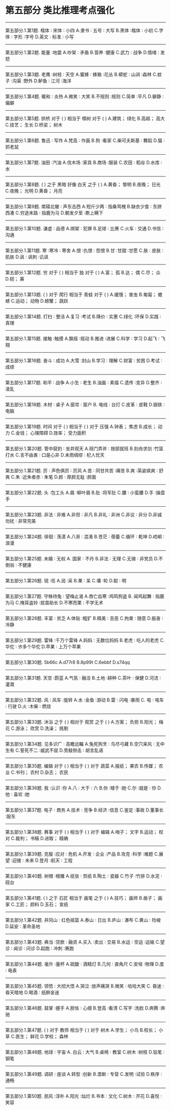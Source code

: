 # 第五部分 类比推理考点强化


---
第五部分.1.第1题.
楷体 ∶ 宋体 ∶ 小四
A.隶书 ∶ 五号 ∶ 大写
B.黑体 ∶楷体 ∶ 小初
C.字体 ∶ 字形 ∶字号
D.英文 ∶ 标准 ∶ 小写


---
第五部分.1.第2题.
能量 ∶地震
A.吵架 ∶ 矛盾
B.营养 ∶健康
C.武力 ∶ 战争
D.情绪 ∶ 发怒


---
第五部分.1.第3题.
老鹰 ∶树枝 ∶ 天空
A.蜜蜂 ∶ 蜂箱 ∶花丛
B.蟒蛇 ∶ 山涧 ∶森林
C.蚊子 ∶沟渠 ∶野外
D.鲈鱼 ∶ 江河 ∶海洋


---
第五部分.1.第4题.
暖和 ∶ 炎热
A.微笑 ∶ 大笑
B.不规则 ∶规则
C.简单 ∶平凡
D.僻静 ∶偏僻


---
第五部分.1.第5题.
拱桥   对于     (        )     相当于   樟树   对于     (        )
A.建筑；  绿化
B.高超；  高大
C.技艺；  生长
D.桥梁；  树木


---
第五部分.1.第6题.
鲁迅 ∶ 写作
A.梵高 ∶ 作画
B.狗 ∶看家
C.柴可夫斯基 ∶ 舞蹈
D.猫 ∶抓老鼠


---
第五部分.1.第7题.
油田 ∶汽油
A.伐木场 ∶家具
B.商场 ∶服装
C.农田 ∶ 稻谷
D.水库 ∶ 水


---
第五部分.1.第8题.
 (        )     之于   黑暗   好像    白天   之于     (        )
A.黄昏；  黎明
B.夜晚；   日光
C.夜晚；  光明
D.黄昏；  月亮


---
第五部分.1.第9题.
南辕北辙 ∶ 声东击西
A.短斤少两 ∶ 指桑骂槐
B.缺衣少食 ∶ 东拼西凑
C.穷途末路 ∶ 指鹿为马
D.朝发夕至 ∶欺上瞒下


---
第五部分.1.第10题.
谦虚 ∶ 品德
A.绑架 ∶ 犯罪
B.足球 ∶ 比赛
C.火车 ∶ 交通
D.书信 ∶沟通


---
第五部分.1.第11题.
寒 ∶寒冷 ∶ 寒舍
A.恨 ∶仇恨 ∶ 怨恨
B.甘 ∶甘甜 ∶甘愿
C.肤 ∶ 皮肤 ∶肌肤
D.讽 ∶ 讽刺 ∶讥讽


---
第五部分.1.第12题.
穷   对于     (        )     相当于   独   对于     (        )
A.富；  孤
B.达；  偶
C.尽；  众
D.韧；  寡


---
第五部分.1.第13题.
 (        )     对于   爬行   相当于   青蛙   对于     (        )
A.缓慢；  害虫
B.匍匐；  蟾蜍
C.运动；  动物
D.螃蟹；  跳跃


---
第五部分.1.第14题.
打扫 ∶ 整洁
A.复习 ∶考试
B.降价 ∶ 实惠
C.绿化 ∶环保
D.实践 ∶ 真理


---
第五部分.1.第15题.
接触 ∶触摸
A.飘摇 ∶摇动
B.推进 ∶进展
C.科学 ∶ 学习
D.起飞 ∶ 飞翔


---
第五部分.1.第16题.
奋斗 ∶ 成功
A.大雪 ∶封山
B.学习 ∶ 理解
C.财富 ∶ 贫困
D.考试 ∶ 成绩


---
第五部分.1.第17题.
和平 ∶ 战争
A.小生 ∶ 老生
B.油画 ∶ 素描
C.遗传 ∶变异
D.整齐 ∶ 凌乱


---
第五部分.1.第18题.
木材 ∶ 桌子
A.窗帘 ∶ 窗户
B. 电线 ∶ 台灯
C.皮革 ∶ 皮鞋
D.钢铁 ∶ 电脑


---
第五部分.1.第19题.
时间   对于     (        )     相当于     (        )     对于   压强
A.钟表；  焦虑
B.成长；  动力
C.金钱；  心理障碍
D.效率；  受力面积


---
第五部分.1.第20题.
管中窥豹 ∶ 坐井观天
A.班门弄斧 ∶ 按部就班
B.刻舟求剑 ∶竹篮打水
C.言不由衷 ∶ 口是心非
D.未雨绸缪 ∶ 杞人忧天


---
第五部分.1.第21题.
厉 ∶ 声色俱厉 ∶ 厉风
A.苦 ∶ 同甘共苦 ∶痛苦
B.爽 ∶英姿飒爽 ∶ 舒爽
C.朱 ∶近朱者赤 ∶ 朱笔
D.颜 ∶ 厚颜无耻 ∶颜面


---
第五部分.1.第22题.
头 ∶包工头
A.眉 ∶柳叶眉
B.肚 ∶将军肚
C.腰 ∶ 小蛮腰
D.手 ∶操盘手


---
第五部分.1.第23题.
非法 ∶ 非难
A.非但 ∶ 非凡
B.非礼 ∶ 非洲
C.非议 ∶ 非分
D.非诚勿扰 ∶ 非常完美


---
第五部分.1.第24题.
徘徊 ∶ 荡漾
A.八哥 ∶ 混淆
B.苍茫 ∶ 蓓蕾
C.循环 ∶ 乾坤
D.崆峒 ∶ 浪漫


---
第五部分.1.第25题.
未婚 ∶ 无权
A. 国家 ∶ 不丹
B.非法 ∶ 无理
C.无锡 ∶ 非党员
D.不倒翁 ∶ 不健康


---
第五部分.1.第26题.
锐 ∶任
A.润 ∶采
B.果 ∶ 呆
C.壤 ∶轮
D.聪 ∶ 明


---
第五部分.1.第27题.
守株待兔 ∶ 望梅止渴
A.唇亡齿寒 ∶鸡鸣狗盗
B. 闻鸡起舞 ∶ 指鹿为马
C.掩耳盗铃 ∶拔苗助长
D.不寒而栗 ∶ 不学无术


---
第五部分.1.第28题.
丰富 ∶ 贫乏
A.体贴 ∶粗犷
B.精美 ∶ 丑恶
C.拘束 ∶ 随意
D.振奋 ∶ 冷静


---
第五部分.1.第29题.
雷锋 ∶千万个雷锋
A.妈妈 ∶ 无数位妈妈
B.老虎 ∶ 吃人的老虎
C.华佗 ∶ 许多个华佗
D.苹果 ∶ 上万个苹果


---
第五部分.1.第30题.
5b66c
A.d77r8
B.8p99t
C.6ebbf
D.s74qq


---
第五部分.1.第31题.
天空 ∶蔚蓝
A.气氛 ∶ 融洽
B.土地 ∶耕种
C.茶叶 ∶ 保健
D.河流 ∶ 灌溉


---
第五部分.1.第32题.
 风 ∶ 风车 ∶旋转
A.水 ∶金鱼 ∶游动
B.雷 ∶ 闪电 ∶暴雨
C. 电 ∶ 电车 ∶ 行驶
D.火 ∶木柴 ∶ 燃烧


---
第五部分.1.第33题.
沐浴   之于     (        )     相对于   观赏   之于     (        )
A.方案；  负担
B.阳光；  梅花
C.游泳；  欣赏
D.洗澡；  挑剔


---
第五部分.1.第34题.
见多识广 ∶ 高瞻远瞩
A.兔死狗烹 ∶ 鸟尽弓藏
B.空穴来风 ∶ 无中生有
C.誓死不二 ∶威武不屈
D.旁敲侧击 ∶ 胡言乱语


---
第五部分.1.第35题.
编辑     对于   (        )   相当于   (         )   对于     蔬菜
A.报纸；  果农
B.传媒；  农业
C.书刊；  农村
D.杂志；  农民


---
第五部分.1.第36题.
 我 ∶认识 ∶你
A.八 ∶ 大于 ∶ 六
B.你 ∶矮于 ∶她
C.尔 ∶就是 ∶ 你
D.他 ∶ 喜欢 ∶她


---
第五部分.1.第37题.
 电子 ∶ 商务
A.技术 ∶ 竞争
B.经济 ∶信息
C.鉴定 ∶事故
D.董事长 ∶股东


---
第五部分.1.第38题.
赛事   对于     (        )     相当于     (        )     对于   编辑
A.哨子；  文字
B.运动；  校对
C.裁判；  书稿
D.进取；  精确


---
第五部分.1.第39题.
克服 ∶应对 ∶ 危机
A.开发 ∶ 企业 ∶产品
B.攻克 ∶科学 ∶难题
C.展望 ∶迎接 ∶ 未来
D.登月 ∶航天 ∶ 工程


---
第五部分.1.第40题.
树根 ∶根雕
A.纸张 ∶ 剪纸
B.陶土 ∶ 瓷器
C.竹子 ∶竹排
D.水泥 ∶砚台


---
第五部分.1.第41题.
 (        )     之于   石匠   相当于   画笔   之于     (        )
A.技巧；  画师
B.凿子；  画家
C.工匠；  颜料
D.玉石；  宣纸


---
第五部分.1.第42题.
 井冈山 ∶ 红色摇篮
A.泰山 ∶ 日出
B.庐山 ∶ 瀑布
C.黄山 ∶ 险峻
D.延安 ∶ 革命圣地


---
第五部分.1.第43题.
典当 ∶贷款 ∶ 融资
A.买入 ∶卖出 ∶ 交易
B.水运 ∶ 空运 ∶运输
C.望诊 ∶ 闻诊 ∶ 问诊
D.起跑 ∶ 冲刺 ∶赛跑


---
第五部分.1.第44题.
毫升 ∶量杯
A.硫酸 ∶ 酒精灯
B.几何 ∶ 直角尺
C.安培 ∶物理
D.度 ∶ 电表


---
第五部分.1.第45题.
领悟 ∶ 大彻大悟
A.哭泣 ∶放声痛哭
B.微笑 ∶ 哈哈大笑
C. 昏迷 ∶ 昏天暗地
D.喝酒 ∶ 纸醉金迷


---
第五部分.1.第46题.
鼓掌 ∶握手
A.胆怯 ∶ 心细
B.登高 ∶看清
C.写字 ∶洗脸
D.奔腾 ∶奔驰


---
第五部分.1.第47题.
 (        )     对于   教师   相当于     (        )     对于   树木
A.学生；  小鸟
B.校长；  小草
C.医生；  鲜花
D.学校；  森林


---
第五部分.1.第48题.
地球 ∶ 宇宙
A. 白云 ∶ 大气
B.桌椅 ∶ 教室
C.树木 ∶树枝
D.铅笔 ∶钢笔


---
第五部分.1.第49题.
调研 ∶ 座谈
A.转型 ∶创新
B.垄断 ∶ 专营
C.发明 ∶试验
D.秩序 ∶通畅


---
第五部分.1.第50题.
 民风 ∶淳朴
A.阳光 ∶灿烂
B.书本 ∶ 文化
C.树木 ∶ 开花
D.喜悦 ∶ 笑容
